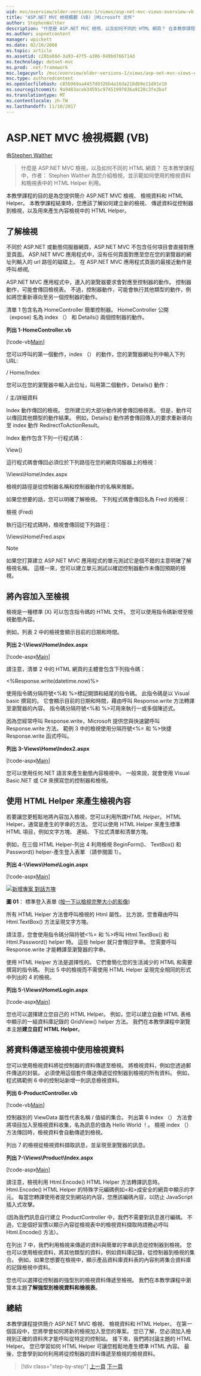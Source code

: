 ```yaml
---
uid: mvc/overview/older-versions-1/views/asp-net-mvc-views-overview-vb
title: "ASP.NET MVC 檢視概觀 (VB) |Microsoft 文件"
author: StephenWalther
description: "什麼是 ASP.NET MVC 檢視，以及如何不同的 HTML 網頁？ 在本教學課程中，作者： Stephen Walther 為您介紹檢視，並示範如何 t..."
ms.author: aspnetcontent
manager: wpickett
ms.date: 02/16/2008
ms.topic: article
ms.assetid: c28ba88d-3a93-47f5-a306-049bd766714d
ms.technology: dotnet-mvc
ms.prod: .net-framework
msc.legacyurl: /mvc/overview/older-versions-1/views/asp-net-mvc-views-overview-vb
msc.type: authoredcontent
ms.openlocfilehash: c85b969aa4457d0326b4a16da218db9e11d01e10
ms.sourcegitcommit: 9a9483aceb34591c97451997036a9120c3fe2baf
ms.translationtype: MT
ms.contentlocale: zh-TW
ms.lasthandoff: 11/10/2017
---
```

<a name="aspnet-mvc-views-overview-vb"></a>ASP.NET MVC 檢視概觀 (VB)
====================
由[Stephen Walther](https://github.com/StephenWalther)

> 什麼是 ASP.NET MVC 檢視，以及如何不同的 HTML 網頁？ 在本教學課程中，作者： Stephen Walther 為您介紹檢視，並示範如何使用的檢視資料和檢視表中的 HTML Helper 利用。


本教學課程的目的是為您提供簡介 ASP.NET MVC 檢視、 檢視資料和 HTML Helper。 本教學課程結束時，您應該了解如何建立新的檢視、 傳遞資料從控制器到檢視，以及用來產生內容檢視中的 HTML Helper。

## <a name="understanding-views"></a>了解檢視

不同於 ASP.NET 或動態伺服器網頁，ASP.NET MVC 不包含任何項目會直接對應至頁面。 ASP.NET MVC 應用程式中，沒有任何頁面對應至您在您的瀏覽器的網址列輸入的 url 路徑的磁碟上。 在 ASP.NET MVC 應用程式頁面的最接近動作是呼叫*檢視*。

ASP.NET MVC 應用程式中，連入的瀏覽器要求會對應至控制器的動作。 控制器動作，可能會傳回檢視表。 不過，控制器動作，可能會執行其他類型的動作，例如將您重新導向至另一個控制器的動作。

清單 1 包含名為 HomeController 簡單控制器。 HomeController 公開 （expose) 名為 index （） 和 Details() 兩個控制器的動作。

**列出 1-HomeController.vb**

[!code-vb[Main](asp-net-mvc-views-overview-vb/samples/sample1.vb)]

您可以呼叫的第一個動作，index （） 的動作，您的瀏覽器網址列中輸入下列 URL:

/ Home/Index

您可以在您的瀏覽器中輸入此位址，叫用第二個動作，Details() 動作：

/ 主/詳細資料

Index 動作傳回的檢視。 您所建立的大部分動作將會傳回檢視表。 但是，動作可以傳回其他類型的動作結果。 例如，Details() 動作將會傳回傳入的要求重新導向至 index 動作 RedirectToActionResult。

Index 動作包含下列一行程式碼：

View()

這行程式碼會傳回必須位於下列路徑在您的網頁伺服器上的檢視：

\Views\Home\Index.aspx

檢視的路徑是從控制器名稱和控制器動作的名稱來推斷。

如果您想要的話，您可以明確了解檢視。 下列程式碼會傳回名為 Fred 的檢視：

檢視 (Fred)

執行這行程式碼時，檢視會傳回從下列路徑：

\Views\Home\Fred.aspx

> [!NOTE] 
> 
> 如果您打算建立 ASP.NET MVC 應用程式的單元測試它是個不錯的主意明確了解檢視名稱。 這樣一來，您可以建立單元測試以確認控制器動作未傳回預期的檢視。


## <a name="adding-content-to-a-view"></a>將內容加入至檢視

檢視是一種標準 (X) 可以包含指令碼的 HTML 文件。 您可以使用指令碼新增至檢視動態內容。

例如，列表 2 中的檢視會顯示目前的日期和時間。

**列出 2-\Views\Home\Index.aspx**

[!code-aspx[Main](asp-net-mvc-views-overview-vb/samples/sample2.aspx)]

請注意，清單 2 中的 HTML 網頁的主體會包含下列指令碼：

&lt;%Response.write(datetime.now)%&gt;

使用指令碼分隔符號&lt;%和 %&gt;標記開頭和結尾的指令碼。 此指令碼是以 Visual basic 撰寫的。 它會顯示目前的日期和時間，藉由呼叫 Response.write 方法轉譯至瀏覽器的內容。 指令碼分隔符號&lt;%和 %&gt;可用來執行一或多個陳述式。

因為您經常呼叫 Response.write，Microsoft 提供您與快速鍵呼叫 Response.write 方法。 範例 3 中的檢視使用分隔符號&lt;%= 和 %&gt;快捷 Response.write 函式呼叫。

**列出 3-Views\Home\Index2.aspx**

[!code-aspx[Main](asp-net-mvc-views-overview-vb/samples/sample3.aspx)]

您可以使用任何.NET 語言來產生動態內容檢視中。 一般來說，就會使用 Visual Basic.NET 或 C# 來撰寫您的控制器和檢視。

## <a name="using-html-helpers-to-generate-view-content"></a>使用 HTML Helper 來產生檢視內容

若要讓您更輕鬆地將內容加入檢視，您可以利用所謂*HTML Helper*。 HTML Helper，通常是產生的字串的方法。 您可以使用 HTML Helper 來產生標準 HTML 項目，例如文字方塊、 連結、 下拉式清單和清單方塊。

例如，在三個 HTML Helper-列出 4 利用檢視 BeginForm()、 TextBox() 和 Password() helper-產生登入表單 （請參閱圖 1）。

**列出 4-\Views\Home\Login.aspx**

[!code-aspx[Main](asp-net-mvc-views-overview-vb/samples/sample4.aspx)]


[![新增專案 對話方塊](asp-net-mvc-views-overview-vb/_static/image1.jpg)](asp-net-mvc-views-overview-vb/_static/image1.png)

**圖 01**： 標準登入表單 ([按一下以檢視完整大小的影像](asp-net-mvc-views-overview-vb/_static/image2.png))


所有 HTML Helper 方法會呼叫檢視的 Html 屬性。 比方說，您會藉由呼叫 Html.TextBox() 方法呈現文字方塊。

請注意，您會使用指令碼分隔符號&lt;%= 和 %&gt;呼叫 Html.TextBox() 和 Html.Password() helper 時。 這些 helper 就只會傳回字串。 您需要呼叫 Response.write 才能轉譯至瀏覽器的字串。

使用 HTML Helper 方法是選擇性的。 它們會簡化您的生活減少的 HTML 和需要撰寫的指令碼。 列出 5 中的檢視而不需使用 HTML Helper 呈現完全相同的形式中列出的 4 的檢視。

**列出 5-\Views\Home\Login.aspx**

[!code-aspx[Main](asp-net-mvc-views-overview-vb/samples/sample5.aspx)]

您也可以選擇建立您自己的 HTML Helper。 例如，您可以建立自動 HTML 表格中顯示的一組資料庫記錄的 GridView() helper 方法。 我們在本教學課程中瀏覽本主題**建立自訂 HTML Helper**。

## <a name="using-view-data-to-pass-data-to-a-view"></a>將資料傳遞至檢視中使用檢視資料

您可以使用檢視資料將從控制器的資料傳遞至檢視。 將檢視資料，例如您透過郵件傳送的封裝。 必須使用這個套件傳送傳遞從控制器到檢視的所有資料。 例如，程式碼範例 6 中的控制站新增一則訊息檢視資料。

**列出 6-ProductController.vb**

[!code-vb[Main](asp-net-mvc-views-overview-vb/samples/sample6.vb)]

控制器別的 ViewData 屬性代表名稱 / 值組的集合。 列出第 6 index （） 方法會將項目加入至檢視資料收集，名為訊息的值為 Hello World ！。 檢視 index （） 方法傳回時，檢視資料會自動傳遞到檢視。

列出 7 的檢視從檢視資料擷取訊息，並呈現至瀏覽器的訊息。

**列出 7-\Views\Product\Index.aspx**

[!code-aspx[Main](asp-net-mvc-views-overview-vb/samples/sample7.aspx)]

請注意，檢視利用 Html.Encode() HTML Helper 方法轉譯訊息時。 Html.Encode() HTML Helper 的特殊字元編碼例如&lt;和&gt;成安全的網頁中顯示的字元。 每當您轉譯使用者提交到網站的內容，您應該編碼內容，以防止 JavaScript 插入式攻擊。

(因為我們訊息自行建立 ProductController 中，我們不需要對訊息進行編碼。 不過，它是個好習慣以顯示內容從檢視表中的檢視資料擷取時請務必呼叫 Html.Encode() 方法）。

在列出 7 中，我們利用檢視来傳遞的資料與簡單的字串訊息從控制器到檢視。 您也可以使用檢視資料，將其他類型的資料，例如資料庫記錄，從控制器到檢視的集合。 例如，如果您想要在檢視中，顯示產品資料庫資料表的內容則將集合資料庫的記錄檢視中資料。

您也可以選擇從控制器的強型別的檢視資料傳遞至檢視。 我們在本教學課程中瀏覽本主題**了解強型別檢視資料和檢視表**。

## <a name="summary"></a>總結

本教學課程提供簡介 ASP.NET MVC 檢視、 檢視資料和 HTML Helper。 在第一個區段中，您將學會如何將新的檢視加入至您的專案。 您已了解，您必須加入檢視到正確的資料夾才能呼叫從特定的控制站。 接下來，我們將討論主題的 HTML Helper。 您已學習如何 HTML Helper 可讓您輕鬆地產生標準 HTML 內容。 最後，您會學到如何利用將從控制器的資料傳遞至檢視的檢視資料。

>[!div class="step-by-step"]
[上一頁](passing-data-to-view-master-pages-cs.md)
[下一頁](creating-custom-html-helpers-vb.md)

